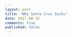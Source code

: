 ```yaml
---
layout: post
title: "Why Santa Cruz Sucks"
date: 2017-08-16
comments: true
published: false
---
```

